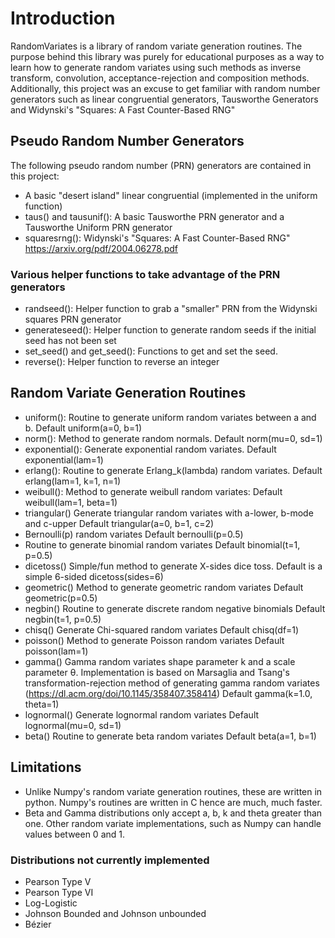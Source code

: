 # Introduction
RandomVariates is a library of random variate generation routines.
The purpose behind this library was purely for educational purposes as 
a way to learn how to generate random variates using such methods as 
inverse transform, convolution, acceptance-rejection and composition 
methods. Additionally, this project was an excuse to get familiar with 
random number generators such as linear congruential generators, 
Tausworthe Generators and Widynski's "Squares: A Fast Counter-Based RNG"

## Pseudo Random Number Generators
The following pseudo random number (PRN) generators are contained in this project:
* A basic "desert island" linear congruential (implemented in the uniform function)
* taus() and tausunif(): A basic Tausworthe PRN generator and a Tausworthe Uniform 
PRN generator
* squaresrng(): Widynski's "Squares: A Fast Counter-Based RNG" 
https://arxiv.org/pdf/2004.06278.pdf 


### Various helper functions to take advantage of the PRN generators
* randseed(): Helper function to grab a "smaller" PRN from the Widynski squares PRN 
generator
* generateseed(): Helper function to generate random seeds if the initial seed has 
not been set
* set_seed() and get_seed(): Functions to get and set the seed.
* reverse(): Helper function to reverse an integer 

## Random Variate Generation Routines
* uniform(): Routine to generate uniform random variates between a and b. 
Default uniform(a=0, b=1)
* norm(): Method to generate random normals. Default norm(mu=0, sd=1)
* exponential(): Generate exponential random variates. 
Default exponential(lam=1)
* erlang(): Routine to generate Erlang_k(lambda) random variates. 
Default erlang(lam=1, k=1, n=1)
* weibull(): Method to generate weibull random variates: Default 
weibull(lam=1, beta=1)
* triangular() Generate triangular random variates with a-lower, b-mode 
and c-upper Default triangular(a=0, b=1, c=2)
* Bernoulli(p) random variates Default bernoulli(p=0.5)
* Routine to generate binomial random variates Default binomial(t=1, p=0.5)
* dicetoss() Simple/fun method to generate X-sides dice toss. Default is 
a simple 6-sided dicetoss(sides=6)
* geometric() Method to generate geometric random variates 
Default geometric(p=0.5)
* negbin() Routine to generate discrete random negative binomials 
Default negbin(t=1, p=0.5)
* chisq() Generate Chi-squared random variates Default chisq(df=1)
* poisson() Method to generate Poisson random variates Default poisson(lam=1)
* gamma() Gamma random variates shape parameter k and a scale parameter θ. 
Implementation is based on Marsaglia and Tsang's transformation-rejection method
of generating gamma random variates 
(https://dl.acm.org/doi/10.1145/358407.358414) Default gamma(k=1.0, theta=1)
* lognormal() Generate lognormal random variates Default lognormal(mu=0, sd=1)
* beta() Routine to generate beta random variates Default beta(a=1, b=1)

## Limitations
* Unlike Numpy's random variate generation routines, these are written
in python. Numpy's routines are written in C hence are much, much faster.
* Beta and Gamma distributions only accept a, b, k and theta greater than one. 
Other random variate implementations, such as Numpy can handle values between
0 and 1.

### Distributions not currently implemented
* Pearson Type V
* Pearson Type VI
* Log-Logistic
* Johnson Bounded and Johnson unbounded
* Bézier


